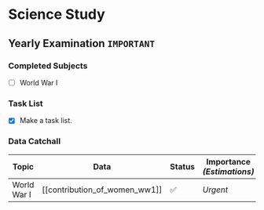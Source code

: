 # Science Study
## Yearly Examination `IMPORTANT`
### Completed Subjects
- [ ] World War I
### Task List
- [x] Make a task list.
### Data Catchall
| Topic | Data | Status | Importance *(Estimations)* |
| --- | --- | --- | --- |
| World War I | [[contribution_of_women_ww1]] | ✅ | *Urgent* | 